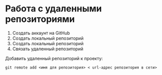 # Работа с удаленными репозиториями

1. Создать аккаунт на GitHub
2. Создать локальный репозиторий
3. Создать локальный репозиторий
4. Связать удаленный репозиторий

Добавить удаленный репозиторий к проекту:
```
git remote add <имя для репозитория> < url-адрес репозитория в сети>
```

